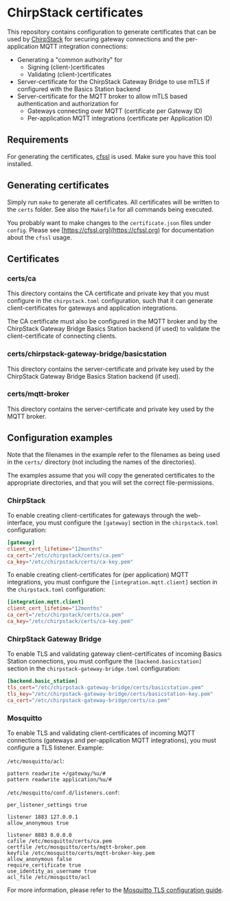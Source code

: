 # ChirpStack certificates

This repository contains configuration to generate certificates that can be
used by [ChirpStack](https://www.chirpstack.io/) for securing gateway
connections and the per-application MQTT integration connections:

* Generating a "common authority" for
  * Signing (client-)certificates
  * Validating (client-)certificates
* Server-certificate for the ChirpStack Gateway Bridge to use mTLS if configured with the Basics Station backend
* Server-certificate for the MQTT broker to allow mTLS based authentication and authorization for
  * Gateways connecting over MQTT (certificate per Gateway ID)
  * Per-application MQTT integrations (certificate per Application ID)

## Requirements

For generating the certificates, [cfssl](https://github.com/cloudflare/cfssl)
is used. Make sure you have this tool installed.

## Generating certificates

Simply run `make` to generate all certificates. All certificates will be
written to the `certs` folder. See also the `Makefile` for all commands
being executed.

You probably want to make changes to the `certificate.json` files under
`config`. Please see [https://cfssl.org](https://cfssl.org) for documentation
about the `cfssl` usage.

## Certificates

### certs/ca

This directory contains the CA certificate and private key that you must configure
in the `chirpstack.toml` configuration, such that it can generate
client-certificates for gateways and application integrations. 

The CA certificate must also be configured in the MQTT broker and by the
ChirpStack Gateway Bridge Basics Station backend (if used) to validate the
client-certificate of connecting clients.

### certs/chirpstack-gateway-bridge/basicstation

This directory contains the server-certificate and private key used by the
ChirpStack Gateway Bridge Basics Station backend (if used). 

### certs/mqtt-broker

This directory contains the server-certificate and private key used by the
MQTT broker.

## Configuration examples

Note that the filenames in the example refer to the filenames as being used
in the `certs/` directory (not including the names of the directories).

The examples assume that you will copy the generated certificates to the
appropriate directories, and that you will set the correct file-permissions.

### ChirpStack

To enable creating client-certificates for gateways through the web-interface,
you must configure the `[gateway]` section in the `chirpstack.toml`
configuration:

```toml
[gateway]
client_cert_lifetime="12months"
ca_cert="/etc/chirpstack/certs/ca.pem"
ca_key="/etc/chirpstack/certs/ca-key.pem"
```

To enable creating client-certificates for (per application) MQTT integrations,
you must configure the `[integration.mqtt.client]` section in the
`chirpstack.toml` configuration:

```toml
[integration.mqtt.client]
client_cert_lifetime="12months"
ca_cert="/etc/chirpstack/certs/ca.pem"
ca_key="/etc/chirpstack/certs/ca-key.pem"
```

### ChirpStack Gateway Bridge

To enable TLS and validating gateway client-certificates of incoming
Basics Station connections, you must configure the
`[backend.basicstation]` section in the `chirpstack-gateway-bridge.toml`
configuration:

```toml
[backend.basic_station]
tls_cert="/etc/chirpstack-gateway-bridge/certs/basicstation.pem"
tls_key="/etc/chirpstack-gateway-bridge/certs/basicstation-key.pem"
ca_cert="/etc/chirpstack-gateway-bridge/certs/ca.pem"
```

### Mosquitto

To enable TLS and validating client-certificates of incoming MQTT connections
(gateways and per-application MQTT integrations), you must configure a TLS
listener. Example:

`/etc/mosquitto/acl`:

```
pattern readwrite +/gateway/%u/#
pattern readwrite application/%u/#
```

`/etc/mosquitto/conf.d/listeners.conf`:

```
per_listener_settings true

listener 1883 127.0.0.1
allow_anonymous true

listener 8883 0.0.0.0
cafile /etc/mosquitto/certs/ca.pem
certfile /etc/mosquitto/certs/mqtt-broker.pem
keyfile /etc/mosquitto/certs/mqtt-broker-key.pem
allow_anonymous false
require_certificate true
use_identity_as_username true
acl_file /etc/mosquitto/acl
```

For more information, please refer to the [Mosquitto TLS configuration guide](https://www.chirpstack.io/docs/guides/mosquitto-tls-configuration.html).